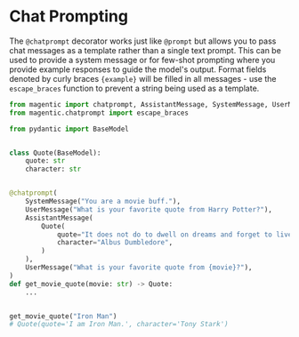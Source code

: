 # Chat Prompting

The `@chatprompt` decorator works just like `@prompt` but allows you to pass chat messages as a template rather than a single text prompt. This can be used to provide a system message or for few-shot prompting where you provide example responses to guide the model's output. Format fields denoted by curly braces `{example}` will be filled in all messages - use the `escape_braces` function to prevent a string being used as a template.

```python
from magentic import chatprompt, AssistantMessage, SystemMessage, UserMessage
from magentic.chatprompt import escape_braces

from pydantic import BaseModel


class Quote(BaseModel):
    quote: str
    character: str


@chatprompt(
    SystemMessage("You are a movie buff."),
    UserMessage("What is your favorite quote from Harry Potter?"),
    AssistantMessage(
        Quote(
            quote="It does not do to dwell on dreams and forget to live.",
            character="Albus Dumbledore",
        )
    ),
    UserMessage("What is your favorite quote from {movie}?"),
)
def get_movie_quote(movie: str) -> Quote:
    ...


get_movie_quote("Iron Man")
# Quote(quote='I am Iron Man.', character='Tony Stark')
```
